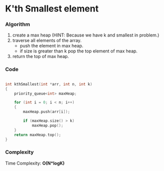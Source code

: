 # K'th Smallest element

### Algorithm

1. create a max heap (HINT: Because we have k and smallest in problem.)
2. traverse all elements of the array.
    - push the element in max heap.
    - if size is greater than k pop the top element of max heap.
3. return the top of max heap.

### Code

```cpp

int kthSmallest(int *arr, int n, int k)
{
    priority_queue<int> maxHeap;

    for (int i = 0; i < n; i++)
    {
        maxHeap.push(arr[i]);

        if (maxHeap.size() > k)
            maxHeap.pop();
    }
    return maxHeap.top();
}
```

### Complexity

Time Complexity: **O(N\*logK)**
